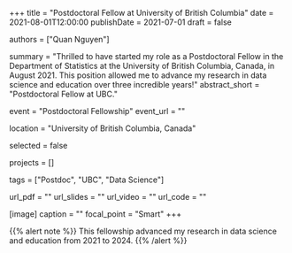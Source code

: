 +++
title = "Postdoctoral Fellow at University of British Columbia"
date = 2021-08-01T12:00:00
publishDate = 2021-07-01
draft = false

authors = ["Quan Nguyen"]

summary = "Thrilled to have started my role as a Postdoctoral Fellow in the Department of Statistics at the University of British Columbia, Canada, in August 2021. This position allowed me to advance my research in data science and education over three incredible years!"
abstract_short = "Postdoctoral Fellow at UBC."

event = "Postdoctoral Fellowship"
event_url = ""

location = "University of British Columbia, Canada"

selected = false

projects = []

tags = ["Postdoc", "UBC", "Data Science"]

url_pdf = ""
url_slides = ""
url_video = ""
url_code = ""

[image]
  caption = ""
  focal_point = "Smart"
+++

{{% alert note %}}
This fellowship advanced my research in data science and education from 2021 to 2024.
{{% /alert %}}
